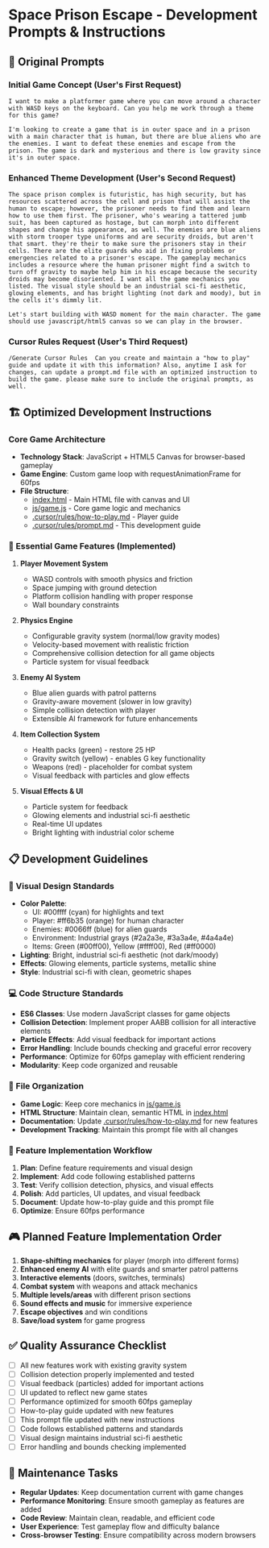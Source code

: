 # Space Prison Escape - Development Prompts & Instructions

## 📝 Original Prompts

### Initial Game Concept (User's First Request)

```
I want to make a platformer game where you can move around a character with WASD keys on the keyboard. Can you help me work through a theme for this game?

I'm looking to create a game that is in outer space and in a prison with a main character that is human, but there are blue aliens who are the enemies. I want to defeat these enemies and escape from the prison. The game is dark and mysterious and there is low gravity since it's in outer space.
```

### Enhanced Theme Development (User's Second Request)

```
The space prison complex is futuristic, has high security, but has resources scattered across the cell and prison that will assist the human to escape; however, the prisoner needs to find them and learn how to use them first. The prisoner, who's wearing a tattered jumb suit, has been captured as hostage, but can morph into different shapes and change his appearance, as well. The enemies are blue aliens with storm trooper type uniforms and are security droids, but aren't that smart. they're their to make sure the prisoners stay in their cells. There are the elite guards who aid in fixing problems or emergencies related to a prisoner's escape. The gameplay mechanics includes a resource where the human prisoner might find a switch to turn off gravity to maybe help him in his escape because the security droids may become disoriented. I want all the game mechanics you listed. The visual style should be an industrial sci-fi aesthetic, glowing elements, and has bright lighting (not dark and moody), but in the cells it's dimmly lit.

Let's start building with WASD moment for the main character. The game should use javascript/html5 canvas so we can play in the browser.
```

### Cursor Rules Request (User's Third Request)

```
/Generate Cursor Rules  Can you create and maintain a "how to play" guide and update it with this information? Also, anytime I ask for changes, can update a prompt.md file with an optimized instruction to build the game. please make sure to include the original prompts, as well.
```

## 🏗️ Optimized Development Instructions

### Core Game Architecture

- **Technology Stack**: JavaScript + HTML5 Canvas for browser-based gameplay
- **Game Engine**: Custom game loop with requestAnimationFrame for 60fps
- **File Structure**:
  - [index.html](mdc:index.html) - Main HTML file with canvas and UI
  - [js/game.js](mdc:js/game.js) - Core game logic and mechanics
  - [.cursor/rules/how-to-play.md](mdc:.cursor/rules/how-to-play.md) - Player guide
  - [.cursor/rules/prompt.md](mdc:.cursor/rules/prompt.md) - This development guide

### 🎯 Essential Game Features (Implemented)

1. **Player Movement System**

   - WASD controls with smooth physics and friction
   - Space jumping with ground detection
   - Platform collision handling with proper response
   - Wall boundary constraints

2. **Physics Engine**

   - Configurable gravity system (normal/low gravity modes)
   - Velocity-based movement with realistic friction
   - Comprehensive collision detection for all game objects
   - Particle system for visual feedback

3. **Enemy AI System**

   - Blue alien guards with patrol patterns
   - Gravity-aware movement (slower in low gravity)
   - Simple collision detection with player
   - Extensible AI framework for future enhancements

4. **Item Collection System**

   - Health packs (green) - restore 25 HP
   - Gravity switch (yellow) - enables G key functionality
   - Weapons (red) - placeholder for combat system
   - Visual feedback with particles and glow effects

5. **Visual Effects & UI**
   - Particle system for feedback
   - Glowing elements and industrial sci-fi aesthetic
   - Real-time UI updates
   - Bright lighting with industrial color scheme

## 📋 Development Guidelines

### 🎨 Visual Design Standards

- **Color Palette**:
  - UI: #00ffff (cyan) for highlights and text
  - Player: #ff6b35 (orange) for human character
  - Enemies: #0066ff (blue) for alien guards
  - Environment: Industrial grays (#2a2a3e, #3a3a4e, #4a4a4e)
  - Items: Green (#00ff00), Yellow (#ffff00), Red (#ff0000)
- **Lighting**: Bright, industrial sci-fi aesthetic (not dark/moody)
- **Effects**: Glowing elements, particle systems, metallic shine
- **Style**: Industrial sci-fi with clean, geometric shapes

### 💻 Code Structure Standards

- **ES6 Classes**: Use modern JavaScript classes for game objects
- **Collision Detection**: Implement proper AABB collision for all interactive elements
- **Particle Effects**: Add visual feedback for important actions
- **Error Handling**: Include bounds checking and graceful error recovery
- **Performance**: Optimize for 60fps gameplay with efficient rendering
- **Modularity**: Keep code organized and reusable

### 🔧 File Organization

- **Game Logic**: Keep core mechanics in [js/game.js](mdc:js/game.js)
- **HTML Structure**: Maintain clean, semantic HTML in [index.html](mdc:index.html)
- **Documentation**: Update [.cursor/rules/how-to-play.md](mdc:.cursor/rules/how-to-play.md) for new features
- **Development Tracking**: Maintain this prompt file with all changes

### 🚀 Feature Implementation Workflow

1. **Plan**: Define feature requirements and visual design
2. **Implement**: Add code following established patterns
3. **Test**: Verify collision detection, physics, and visual effects
4. **Polish**: Add particles, UI updates, and visual feedback
5. **Document**: Update how-to-play guide and this prompt file
6. **Optimize**: Ensure 60fps performance

## 🎮 Planned Feature Implementation Order

1. **Shape-shifting mechanics** for player (morph into different forms)
2. **Enhanced enemy AI** with elite guards and smarter patrol patterns
3. **Interactive elements** (doors, switches, terminals)
4. **Combat system** with weapons and attack mechanics
5. **Multiple levels/areas** with different prison sections
6. **Sound effects and music** for immersive experience
7. **Escape objectives** and win conditions
8. **Save/load system** for game progress

## ✅ Quality Assurance Checklist

- [ ] All new features work with existing gravity system
- [ ] Collision detection properly implemented and tested
- [ ] Visual feedback (particles) added for important actions
- [ ] UI updated to reflect new game states
- [ ] Performance optimized for smooth 60fps gameplay
- [ ] How-to-play guide updated with new features
- [ ] This prompt file updated with new instructions
- [ ] Code follows established patterns and standards
- [ ] Visual design maintains industrial sci-fi aesthetic
- [ ] Error handling and bounds checking implemented

## 🔄 Maintenance Tasks

- **Regular Updates**: Keep documentation current with game changes
- **Performance Monitoring**: Ensure smooth gameplay as features are added
- **Code Review**: Maintain clean, readable, and efficient code
- **User Experience**: Test gameplay flow and difficulty balance
- **Cross-browser Testing**: Ensure compatibility across modern browsers
